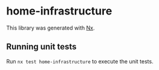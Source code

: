 # home-infrastructure

This library was generated with [Nx](https://nx.dev).

## Running unit tests

Run `nx test home-infrastructure` to execute the unit tests.

